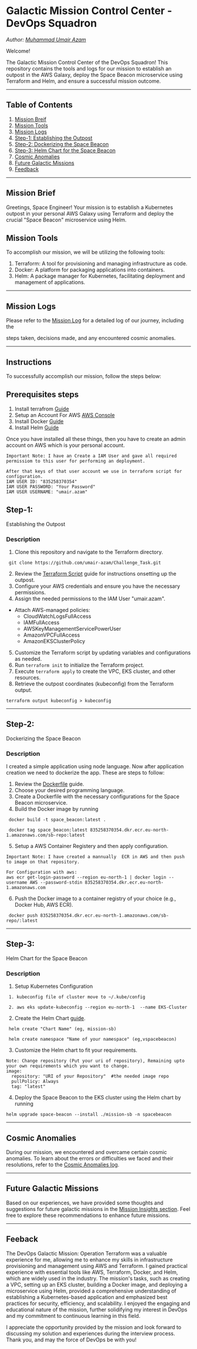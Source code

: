 # Galactic Mission Control Center - DevOps Squadron
*Author: [Muhammad Umair Azam](https://www.linkedin.com/in/umairdevops1/)*

Welcome!

The Galactic Mission Control Center of the DevOps Squadron! This repository contains the tools and logs for our mission to establish an outpost in the AWS Galaxy, deploy the Space Beacon microservice using Terraform and Helm, and ensure a successful mission outcome.

---

## Table of Contents

1. [Mission Breif](#mission-brief)
2. [Mission Tools](#mission-tools)
3. [Mission Logs](#mission-logs)
4. [Step-1: Establishing the Outpost](#Step-1)
5. [Step-2: Dockerizing the Space Beacon](#Step-2)
6. [Step-3: Helm Chart for the Space Beacon](#Step-3)
7. [Cosmic Anomalies]()
8. [Future Galactic Missions]()
9. [Feedback](#feedback)

---

## Mission Brief

Greetings, Space Engineer! Your mission is to establish a Kubernetes outpost in your personal AWS  Galaxy using Terraform and deploy the  crucial "Space Beacon" microservice using Helm.

## Mission Tools

To accomplish our mission, we will be utilizing the following tools:

1. Terraform: A tool for provisioning and managing infrastructure as code.
2. Docker: A platform for packaging applications into containers.
3. Helm: A package manager for Kubernetes, facilitating deployment and management of applications.

---

## Mission Logs

Please refer to the [Mission Log](Mission-Logs.md) for a detailed log of our journey, including the 

steps taken, decisions made, and any encountered cosmic anomalies.

---

## Instructions

To successfully accomplish our mission, follow the steps below:

## Prerequisites steps

1. Install terrafrom [Guide](https://developer.hashicorp.com/terraform/tutorials/aws-get-started/install-cli)
2. Setup an Account For AWS [AWS Console](https://aws.amazon.com/console/)
3. Install Docker [Guide](https://docs.docker.com/engine/install/)
4. Install Helm [Guide](https://helm.sh/docs/intro/install/)

Once you have installed all these things, then you have to create an admin account on AWS which is your personal account. 
```
Important Note: I have an Create a IAM User and gave all required permissiom to this user for performing an deployment.

After that keys of that user account we use in terraform script for configuration.
IAM USER ID: "835258370354"
IAM USER PASSWORD: "Your Password"
IAM USER USERNAME: "umair.azam"
```
## Step-1: 

Establishing the Outpost

### Description

1. Clone this repository and navigate to the Terraform directory.
```
 git clone https://github.com/umair-azam/Challenge_Task.git
```
2. Review the [Terraform Script](https://registry.terraform.io/providers/hashicorp/aws/latest/docs/resources/eks_cluster/) guide for instructions onsetting up the outpost.
3. Configure your AWS credentials and ensure you have the necessary permissions.
4. Assign the needed permissions to the IAM User "umair.azam". 

- Attach AWS-managed policies:
    - CloudWatchLogsFullAccess
    - IAMFullAccess
    - AWSKeyManagementServicePowerUser
    - AmazonVPCFullAccess
    - AmazonEKSClusterPolicy
5. Customize the Terraform script by updating variables and configurations as needed.
6. Run ```terraform init``` to initialize  the Terraform project.
7. Execute ```terraform apply``` to create the VPC, EKS cluster, and other resources.
8. Retrieve the outpost coordinates (kubeconfig) from the Terraform output.
```
terraform output kubeconfig > kubeconfig
```

---


## Step-2: 

Dockerizing the Space Beacon

### Description

I created a simple application using node language. Now after application creation we need to dockerize the app. These are steps to follow:

1. Review the [Dockerfile](https://github.com/umair-azam/Challenge_Task/blob/master/App/Dockerfile) guide.
2. Choose your desired programming language.
3. Create a Dockerfile with the necessary configurations for the Space Beacon microservice.
4. Build the Docker image by running
```
 docker build -t space_beacon:latest .

 docker tag space_beacon:latest 835258370354.dkr.ecr.eu-north-1.amazonaws.com/sb-repo:latest
```
5. Setup a AWS Container Registery and then apply configuration.
```
Important Note: I have created a mannually  ECR in AWS and then push to image on that repository.

For Configuration with aws:
aws ecr get-login-password --region eu-north-1 | docker login --username AWS --password-stdin 835258370354.dkr.ecr.eu-north-1.amazonaws.com
```
6. Push the Docker image to a container registry of your choice (e.g., Docker Hub, AWS ECR).
```
 docker push 835258370354.dkr.ecr.eu-north-1.amazonaws.com/sb-repo/:latest
```
--- 


## Step-3: 

Helm Chart for the Space Beacon

### Description


1. Setup Kubernetes Configuration
```
 1. kubeconfig file of cluster move to ~/.kube/config

 2. aws eks update-kubeconfig --region eu-north-1  --name EKS-Cluster
```
2. Create the Helm Chart [guide](https://helm.sh/docs/helm/helm_create/).
```
 helm create "Chart Name" (eg, mission-sb)

 helm create namespace "Name of your namespace" (eg,vspacebeacon)
```
3. Customize the Helm chart to fit your requirements.
```
Note: Change repository (Put your uri of repository), Remaining upto your own requirements which you want to change.
image:
  repository: "URI of your Repository"  #the needed image repo
  pullPolicy: Always
  tag: "latest"
```
4. Deploy the Space Beacon to the EKS cluster using the Helm chart by running
```
helm upgrade space-beacon --install ./mission-sb -n spacebeacon
```

---
## Cosmic Anomalies
During our mission, we encountered and overcame certain cosmic anomalies. To learn about the errors or difficulties we faced and their resolutions, 
refer to the [Cosmic Anomalies log](Mission-Logs.md).

---

## Future Galactic Missions
Based on our experiences, we have provided some thoughts and suggestions for future galactic missions in the [Mission Insights section](Mission-Logs.md). 
Feel free to explore these recommendations to enhance future missions.

---
## Feeback
The DevOps Galactic Mission: Operation Terraform was a valuable experience for me, allowing me to enhance my skills in infrastructure provisioning and management using AWS and Terraform. I gained practical experience with essential tools like AWS, Terraform, Docker, and Helm, which are widely used in the industry. The mission's tasks, such as creating a VPC, setting up an EKS cluster, building a Docker image, and deploying a microservice using Helm, provided a comprehensive understanding of establishing a Kubernetes-based application and emphasized best practices for security, efficiency, and scalability. I enjoyed the engaging and educational nature of the mission, further solidifying my interest in DevOps and my commitment to continuous learning in this field.

I appreciate the opportunity provided by the mission and look forward to discussing my solution and experiences during the interview process. Thank you, and may the force of DevOps be with you!
